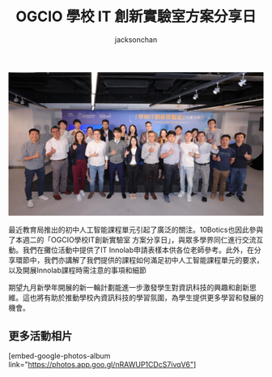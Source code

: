 ﻿---
title: "OGCIO 學校 IT 創新實驗室方案分享日"
publishDate: 2023-07-30
description: "記錄OGCIO學校IT創新實驗室方案分享日的精彩時刻，展示創新教育技術和實驗室建設方案。"
featuredImage: "../../assets/images/news/2023-07-30-ogcio學校it創新實驗室方案分享日/image1.png"
SEOImage: "../../assets/images/news/2023-07-30-ogcio學校it創新實驗室方案分享日/image1.png"
category: "文章"
tags: []
author: "jacksonchan"
---

![](../../assets/images/news/2023-07-30-ogcio學校it創新實驗室方案分享日/361890236_703061955171447_2378265351887702735_n-1-edited-1024x576.jpg)

最近教育局推出的初中人工智能課程單元引起了廣泛的關注。10Botics也因此參與了本週二的「OGCIO學校IT創新實驗室 方案分享日」，與眾多學界同仁進行交流互動。我們在攤位活動中提供了IT Innolab申請表樣本供各位老師參考。此外，在分享環節中，我們亦講解了我們提供的課程如何滿足初中人工智能課程單元的要求，以及開展Innolab課程時需注意的事項和細節

期望九月新學年開展的新一輪計劃能進一步激發學生對資訊科技的興趣和創新思維。這也將有助於推動學校內資訊科技的學習氛圍，為學生提供更多學習和發展的機會。

## 更多活動相片

[embed-google-photos-album link="https://photos.app.goo.gl/nRAWUP1CDcS7ivqV6"]
